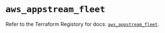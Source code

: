 # `aws_appstream_fleet`

Refer to the Terraform Registory for docs: [`aws_appstream_fleet`](https://registry.terraform.io/providers/hashicorp/aws/5.17.0/docs/resources/appstream_fleet).
